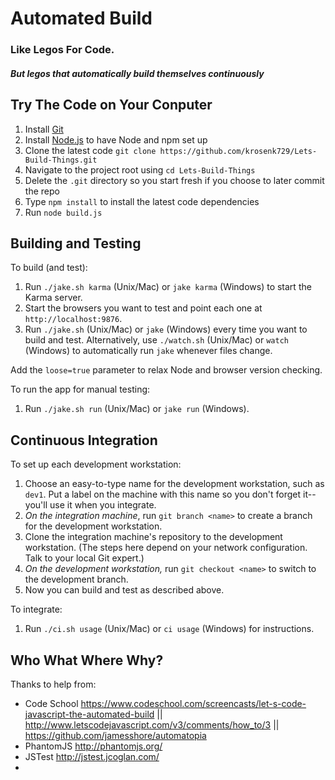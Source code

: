 # Automated Build 

### Like Legos For Code.
##### But legos that automatically build themselves continuously 

Try The Code on Your Conputer
------

1. Install [Git](http://git-scm.com/downloads)
1. Install [Node.js](https://nodejs.org/en/) to have Node and npm set up
1. Clone the latest code `git clone https://github.com/krosenk729/Lets-Build-Things.git`
1. Navigate to the project root using `cd Lets-Build-Things`
1. Delete the `.git` directory so you start fresh if you choose to later commit the repo
1. Type `npm install` to install the latest code dependencies 
1. Run `node build.js` 


Building and Testing
--------------------

To build (and test):

1. Run `./jake.sh karma` (Unix/Mac) or `jake karma` (Windows) to start the Karma server.
1. Start the browsers you want to test and point each one at `http://localhost:9876`.
1. Run `./jake.sh` (Unix/Mac) or `jake` (Windows) every time you want to build and test. Alternatively, use `./watch.sh` (Unix/Mac) or `watch` (Windows) to automatically run `jake` whenever files change.

Add the `loose=true` parameter to relax Node and browser version checking.

To run the app for manual testing:
1. Run `./jake.sh run` (Unix/Mac) or `jake run` (Windows).


Continuous Integration
----------------------

To set up each development workstation:

1. Choose an easy-to-type name for the development workstation, such as `dev1`. Put a label on the machine with this name so you don't forget it--you'll use it when you integrate.
2. *On the integration machine*, run `git branch <name>` to create a branch for the development workstation.
3. Clone the integration machine's repository to the development workstation. (The steps here depend on your network configuration. Talk to your local Git expert.)
4. *On the development workstation,* run `git checkout <name>` to switch to the development branch.
5. Now you can build and test as described above.

To integrate:

1. Run `./ci.sh usage` (Unix/Mac) or `ci usage` (Windows) for instructions.


Who What Where Why?
------

Thanks to help from: 

+ Code School https://www.codeschool.com/screencasts/let-s-code-javascript-the-automated-build || http://www.letscodejavascript.com/v3/comments/how_to/3 || https://github.com/jamesshore/automatopia
+ PhantomJS http://phantomjs.org/ 
+ JSTest http://jstest.jcoglan.com/
+ 
